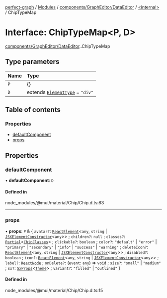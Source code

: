 [perfect-graph](../README.md) / [Modules](../modules.md) / [components/GraphEditor/DataEditor](../modules/components_GraphEditor_DataEditor.md) / [<internal\>](../modules/components_GraphEditor_DataEditor._internal_.md) / ChipTypeMap

# Interface: ChipTypeMap<P, D\>

[components/GraphEditor/DataEditor](../modules/components_GraphEditor_DataEditor.md).[<internal>](../modules/components_GraphEditor_DataEditor._internal_.md).ChipTypeMap

## Type parameters

| Name | Type |
| :------ | :------ |
| `P` | {} |
| `D` | extends [`ElementType`](../modules/components_GraphEditor_DataEditor._internal_.md#elementtype) = ``"div"`` |

## Table of contents

### Properties

- [defaultComponent](components_GraphEditor_DataEditor._internal_.ChipTypeMap.md#defaultcomponent)
- [props](components_GraphEditor_DataEditor._internal_.ChipTypeMap.md#props)

## Properties

### defaultComponent

• **defaultComponent**: `D`

#### Defined in

node_modules/@mui/material/Chip/Chip.d.ts:83

___

### props

• **props**: `P` & { `avatar?`: [`ReactElement`](components_ClusterNodeContainer._internal_.ReactElement.md)<`any`, `string` \| [`JSXElementConstructor`](../modules/components_ClusterNodeContainer._internal_.md#jsxelementconstructor)<`any`\>\> ; `children?`: ``null`` ; `classes?`: [`Partial`](../modules/components_ClusterNodeContainer._internal_.md#partial)<[`ChipClasses`](components_GraphEditor_DataEditor._internal_.ChipClasses.md)\> ; `clickable?`: `boolean` ; `color?`: ``"default"`` \| ``"error"`` \| ``"primary"`` \| ``"secondary"`` \| ``"info"`` \| ``"success"`` \| ``"warning"`` ; `deleteIcon?`: [`ReactElement`](components_ClusterNodeContainer._internal_.ReactElement.md)<`any`, `string` \| [`JSXElementConstructor`](../modules/components_ClusterNodeContainer._internal_.md#jsxelementconstructor)<`any`\>\> ; `disabled?`: `boolean` ; `icon?`: [`ReactElement`](components_ClusterNodeContainer._internal_.ReactElement.md)<`any`, `string` \| [`JSXElementConstructor`](../modules/components_ClusterNodeContainer._internal_.md#jsxelementconstructor)<`any`\>\> ; `label?`: [`ReactNode`](../modules/components_ClusterNodeContainer._internal_.md#reactnode) ; `onDelete?`: (`event`: `any`) => `void` ; `size?`: ``"small"`` \| ``"medium"`` ; `sx?`: [`SxProps`](../modules/components_GraphEditor_DataEditor._internal_.md#sxprops)<[`Theme`](components_GraphEditor_DataEditor._internal_.Theme.md)\> ; `variant?`: ``"filled"`` \| ``"outlined"``  }

#### Defined in

node_modules/@mui/material/Chip/Chip.d.ts:15
